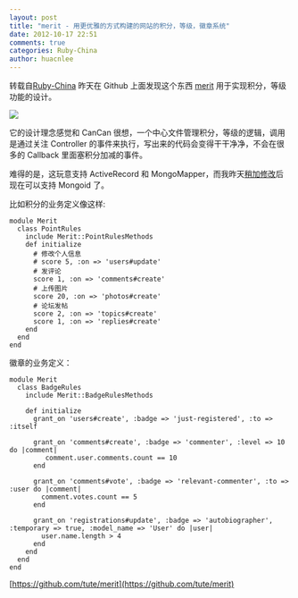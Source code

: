 ```yaml
---
layout: post
title: "merit - 用更优雅的方式构建的网站的积分，等级，徽章系统"
date: 2012-10-17 22:51
comments: true
categories: Ruby-China
author: huacnlee
---
```

转载自[Ruby-China](http://ruby-china.org/topics/3571)
昨天在 Github 上面发现这个东西 [merit](https://github.com/tute/merit)
用于实现积分，等级功能的设计。

![](http://l.ruby-china.org/photo/241abc31b2b1693648b238d2f58c41c9.jpg)

它的设计理念感觉和 CanCan
很想，一个中心文件管理积分，等级的逻辑，调用是通过关注 Controller
的事件来执行，写出来的代码会变得干干净净，不会在很多的 Callback
里面塞积分加减的事件。

难得的是，这玩意支持 ActiveRecord 和
MongoMapper，而我昨天[稍加修改](https://github.com/huacnlee/merit)后现在可以支持
Mongoid 了。

比如积分的业务定义像这样:

    module Merit
      class PointRules
        include Merit::PointRulesMethods
        def initialize
          # 修改个人信息
          # score 5, :on => 'users#update'
          # 发评论
          score 1, :on => 'comments#create'
          # 上传图片
          score 20, :on => 'photos#create'
          # 论坛发帖
          score 2, :on => 'topics#create'
          score 1, :on => 'replies#create'
        end
      end
    end

徽章的业务定义：

    module Merit
      class BadgeRules
        include Merit::BadgeRulesMethods

        def initialize
          grant_on 'users#create', :badge => 'just-registered', :to => :itself

          grant_on 'comments#create', :badge => 'commenter', :level => 10 do |comment|
             comment.user.comments.count == 10
          end

          grant_on 'comments#vote', :badge => 'relevant-commenter', :to => :user do |comment|
            comment.votes.count == 5
          end

          grant_on 'registrations#update', :badge => 'autobiographer', :temporary => true, :model_name => 'User' do |user|
            user.name.length > 4
          end
        end
      end
    end

[https://github.com/tute/merit](https://github.com/tute/merit)
